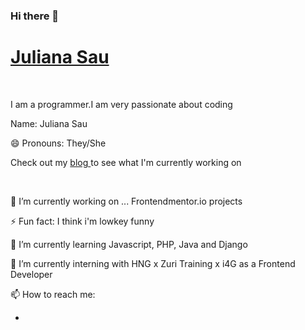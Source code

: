 ### Hi there 👋
<!DOCTYPE html>
<html>
  <body>
    <h1><a href="https://JulianaSau.github.io/" rel="noopener noreferrer" target="_blank">Juliana Sau</a></h1><br>
    <p>I am a programmer.I am very passionate about coding</p>
    <p> Name: Juliana Sau</p>
    <p>😄 Pronouns: They/She</p>
    <p>Check out my <a href="https://juliesau.hashnode.dev/" rel="noopener noreferrer" target="_blank"> blog </a> to see what I'm currently working on</p><br>
    <p>🔭 I’m currently working on ... Frontendmentor.io projects</p>
    <p>⚡ Fun fact: I think i'm lowkey funny</p>
    <p>🌱 I’m currently learning Javascript, PHP, Java and Django</p>
    <p>🔭 I’m currently interning with HNG  x Zuri Training x i4G as a Frontend Developer</p>
    <p>📫 How to reach me: </p>
    <ul>
      <li><a href='saunyange@gmail.com'</li>
    </ul>
    
  </body>
 </html> 
  

<!--
**JulianaSau/JulianaSau** is a ✨ _special_ ✨ repository because its `README.md` (this file) appears on your GitHub profile.

Here are some ideas to get you started:

- 🔭 I’m currently working on ...
- 🌱 I’m currently learning ...
- 👯 I’m looking to collaborate on ...
- 🤔 I’m looking for help with ...
- 💬 Ask me about ...
- 📫 How to reach me: ...
- 😄 Pronouns: ...
- ⚡ Fun fact: ...
-->
